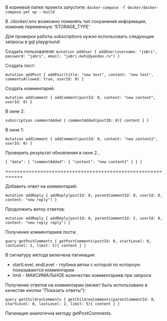 В корневой папке проекта запустите:
`docker-compose -f docker/docker-compose.yml up --build`

В ./docker/.env возможно поменять тип сохранения информации, изменив переменную 'STORAGE_TYPE'

Для проверки работы subscriptions нужно использовать следующие запросы в gql playground:

Создать пользователя:
`mutation addUser {
addUser(username: "jabri", password: "jabri", email: "jabri.muhi@yandex.ru")
}`

Создать пост:

`mutation addPost {
addPost(title: "new test", content: "new text", commentsAllowed: true, userId: 0)
}`

Создать комментарий:

`mutation addComment {
addComment(postId: 0, content: "new content", userId: 0)
}`

В окне 2:

`subscription commentAdded {
commentAdded(postID: 0){
content
}
}`

В окне 1:

`mutation addComment {
addComment(postId: 0, content: "new content2", userId: 0)
}`

Проверить результат обновления в окне 2...

`{
"data": {
"commentAdded": {
"content": "new content2"
}
}
}`

============================================================

Добавить ответ на комментарий:

`mutation addReply {
addReply(postId: 0, parentCommentId: 0, userId: 0, content: "new reply")
}`

Продолжить ветку ответов:

`mutation addReply {
addReply(postId: 0, parentCommentId: 2, userId: 0, content: "new reply reply")
}`

Получение комментариев поста:

`query getPostComments {
getPostComments(postId: 0, startLevel: 0, lastLevel: 2, limit: 5){
content
}
}`

В сигнатуру метода включена пагинация:
* startLevel, endLevel - глубина ветки с которой по котороую показываются комментарии
* limit - МАКСИМАЛЬНОЕ количество комментариев при запросе

Получение ответов на комментарии (может быть использовано в качестве кнопки "Показать ответы"):

`query getChildrenComments {
getChildrenComments(parentCommentId: 0, startLevel: 0, lastLevel: 2, limit: 5){
content
}
}`

Пагинация аналогична методу getPostComments.